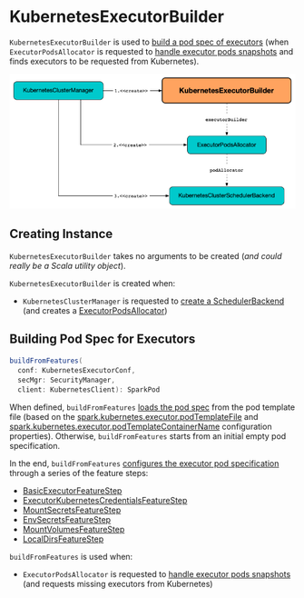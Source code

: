 # KubernetesExecutorBuilder

`KubernetesExecutorBuilder` is used to [build a pod spec of executors](#buildFromFeatures) (when `ExecutorPodsAllocator` is requested to [handle executor pods snapshots](ExecutorPodsAllocator.md#onNewSnapshots) and finds executors to be requested from Kubernetes).

![KubernetesExecutorBuilder, KubernetesClusterManager and ExecutorPodsAllocator](images/KubernetesExecutorBuilder.png)

## Creating Instance

`KubernetesExecutorBuilder` takes no arguments to be created (_and could really be a Scala utility object_).

`KubernetesExecutorBuilder` is created when:

* `KubernetesClusterManager` is requested to [create a SchedulerBackend](KubernetesClusterManager.md#createSchedulerBackend) (and creates a [ExecutorPodsAllocator](ExecutorPodsAllocator.md))

## <span id="buildFromFeatures"> Building Pod Spec for Executors

```scala
buildFromFeatures(
  conf: KubernetesExecutorConf,
  secMgr: SecurityManager,
  client: KubernetesClient): SparkPod
```

When defined, `buildFromFeatures` [loads the pod spec](KubernetesUtils.md#loadPodFromTemplate) from the pod template file (based on the [spark.kubernetes.executor.podTemplateFile](configuration-properties.md#spark.kubernetes.executor.podTemplateFile) and [spark.kubernetes.executor.podTemplateContainerName](configuration-properties.md#spark.kubernetes.executor.podTemplateContainerName) configuration properties). Otherwise, `buildFromFeatures` starts from an initial empty pod specification.

In the end, `buildFromFeatures` [configures the executor pod specification](KubernetesFeatureConfigStep.md#configurePod) through a series of the feature steps:

* [BasicExecutorFeatureStep](BasicExecutorFeatureStep.md)
* [ExecutorKubernetesCredentialsFeatureStep](ExecutorKubernetesCredentialsFeatureStep.md)
* [MountSecretsFeatureStep](MountSecretsFeatureStep.md)
* [EnvSecretsFeatureStep](EnvSecretsFeatureStep.md)
* [MountVolumesFeatureStep](MountVolumesFeatureStep.md)
* [LocalDirsFeatureStep](LocalDirsFeatureStep.md)

`buildFromFeatures` is used when:

* `ExecutorPodsAllocator` is requested to [handle executor pods snapshots](ExecutorPodsAllocator.md#onNewSnapshots) (and requests missing executors from Kubernetes)
